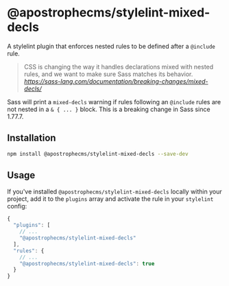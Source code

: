 # @apostrophecms/stylelint-mixed-decls 

A stylelint plugin that enforces nested rules to be defined after a `@include` rule.

> CSS is changing the way it handles declarations mixed with nested rules,
> and we want to make sure Sass matches its behavior.
_https://sass-lang.com/documentation/breaking-changes/mixed-decls/_

Sass will print a `mixed-decls` warning if rules following an `@include` rules are not nested in a `& { ... }` block.
This is a breaking change in Sass since 1.77.7.

## Installation

```sh
npm install @apostrophecms/stylelint-mixed-decls --save-dev
```

## Usage

If you've installed `@apostrophecms/stylelint-mixed-decls` locally within your project, add it to the `plugins` array and activate the rule in your `stylelint` config:

```js
{
  "plugins": [
    // ...
    "@apostrophecms/stylelint-mixed-decls"
  ],
  "rules": {
    // ...
    "@apostrophecms/stylelint-mixed-decls": true
  }
}
```
